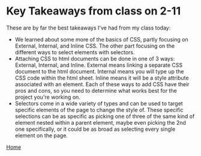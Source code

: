 # Key Takeaways from class on 2-11

These are by far the best takeaways I've had from my class today:

* We learned about some more of the basics of CSS, partly focusing on External, Internal, and Inline CSS.
The other part focusing on the different ways to select elements with selectors.
* Attaching CSS to html documents can be done in one of 3 ways: External, Internal, and Inline. External means linking a separate CSS document to the html document. Internal means you will type up the CSS code within the html sheet. Inline means it will be a style attribute associated with an element. Each of these ways to add CSS have their pros and cons, so you need to determine what works best for the project you're working on.
* Selectors come in a wide variety of types and can be used to target specific elements of the page to change the style of. These specific selections can be as specific as picking one of three of the same kind of element nested within a parent element, maybe even picking the 2nd one specifically, or it could be as broad as selecting every single element on the page.

[Home](index.md)
